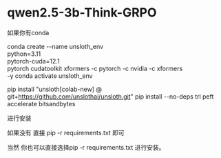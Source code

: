 # qwen2.5-3b-Think-GRPO

如果你有conda

conda create --name unsloth_env \
    python=3.11 \
    pytorch-cuda=12.1 \
    pytorch cudatoolkit xformers -c pytorch -c nvidia -c xformers \
    -y
conda activate unsloth_env

pip install "unsloth[colab-new] @ git+https://github.com/unslothai/unsloth.git"
pip install --no-deps trl peft accelerate bitsandbytes

进行安装

如果没有  直接 pip -r requirements.txt 即可  

当然 你也可以直接选择pip -r requirements.txt 进行安装。
